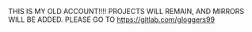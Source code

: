 THIS IS MY OLD ACCOUNT!!!!
PROJECTS WILL REMAIN, AND MIRRORS WILL BE ADDED.
PLEASE GO TO https://gitlab.com/gloggers99

